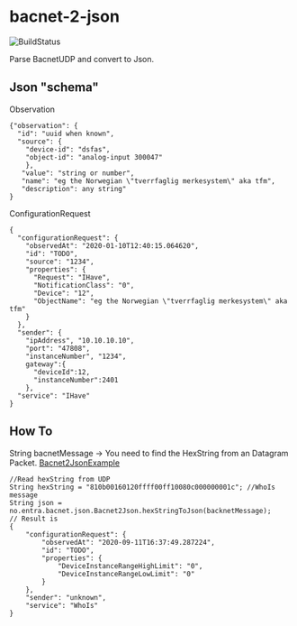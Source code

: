 # bacnet-2-json
![BuildStatus](https://travis-ci.com/entraeiendom/bacnet-2-json.svg?branch=master)

Parse BacnetUDP and convert to Json. 

## Json "schema"

Observation
```
{"observation": {
  "id": "uuid when known",
  "source": {
    "device-id": "dsfas",
    "object-id": "analog-input 300047"
    },
   "value": "string or number",
   "name": "eg the Norwegian \"tverrfaglig merkesystem\" aka tfm",
   "description": any string"
}
```

ConfigurationRequest
```
{
  "configurationRequest": {
    "observedAt": "2020-01-10T12:40:15.064620",
    "id": "TODO",
    "source": "1234",
    "properties": {
      "Request": "IHave",
      "NotificationClass": "0",
      "Device": "12",
      "ObjectName": "eg the Norwegian \"tverrfaglig merkesystem\" aka tfm"
    }
  },
  "sender": {
    "ipAddress", "10.10.10.10",
    "port": "47808",
    "instanceNumber", "1234",
    gateway":{
      "deviceId":12,
      "instanceNumber":2401
    },
  "service": "IHave"
}
```
## How To

String bacnetMessage -> You need to find the HexString from an Datagram Packet. [Bacnet2JsonExample](src/test/java/no/entra/bacnet/Bacnet2JsonExample.java)

```
//Read hexString from UDP
String hexString = "810b00160120ffff00ff10080c000000001c"; //WhoIs message
String json = no.entra.bacnet.json.Bacnet2Json.hexStringToJson(backnetMessage);
// Result is
{
	"configurationRequest": {
		"observedAt": "2020-09-11T16:37:49.287224",
		"id": "TODO",
		"properties": {
			"DeviceInstanceRangeHighLimit": "0",
			"DeviceInstanceRangeLowLimit": "0"
		}
	},
	"sender": "unknown",
	"service": "WhoIs"
}
```
